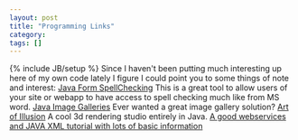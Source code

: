 ```yaml
---
layout: post
title: "Programming Links"
category:
tags: []
---
```

{% include JB/setup %}
Since I haven't been putting much interesting up here of my own code lately I figure I could point you to some things of note and interest:    [Java Form SpellChecking](http://www.broken-notebook.com/spell.php) This is a great tool to allow users of your site or webapp to have access to spell checking much like from MS word.    [Java Image Galleries](http://cocoongallery.sourceforge.net/) Ever wanted a great image gallery solution?    [Art of Illusion](http://aoi.sourceforge.net/) A cool 3d rendering studio entirely in Java.    [A good webservices and JAVA XML tutorial with lots of basic information](http://java.sun.com/webservices/docs/1.3/tutorial/doc/)